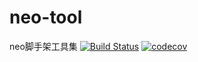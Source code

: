 # neo-tool
neo脚手架工具集
  [![Build Status](https://travis-ci.org/ssehacker/neo-tool.svg?branch=master)](https://travis-ci.org/ssehacker/neo-tool)
  [![codecov](https://codecov.io/gh/ssehacker/neo-tool/branch/master/graph/badge.svg)](https://codecov.io/gh/ssehacker/neo-tool)
